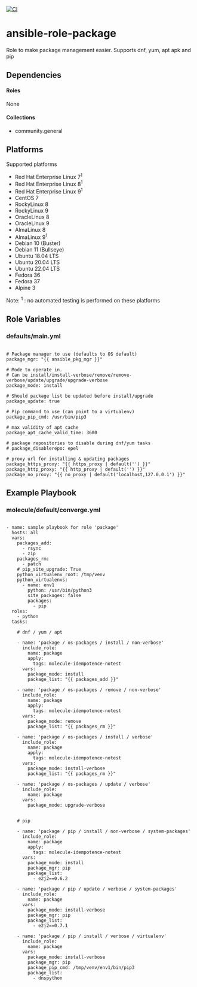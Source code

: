 [![CI](https://github.com/de-it-krachten/ansible-role-package/workflows/CI/badge.svg?event=push)](https://github.com/de-it-krachten/ansible-role-package/actions?query=workflow%3ACI)


# ansible-role-package

Role to make package management easier.
Supports dnf, yum, apt apk and pip



## Dependencies

#### Roles
None

#### Collections
- community.general

## Platforms

Supported platforms

- Red Hat Enterprise Linux 7<sup>1</sup>
- Red Hat Enterprise Linux 8<sup>1</sup>
- Red Hat Enterprise Linux 9<sup>1</sup>
- CentOS 7
- RockyLinux 8
- RockyLinux 9
- OracleLinux 8
- OracleLinux 9
- AlmaLinux 8
- AlmaLinux 9<sup>1</sup>
- Debian 10 (Buster)
- Debian 11 (Bullseye)
- Ubuntu 18.04 LTS
- Ubuntu 20.04 LTS
- Ubuntu 22.04 LTS
- Fedora 36
- Fedora 37
- Alpine 3

Note:
<sup>1</sup> : no automated testing is performed on these platforms

## Role Variables
### defaults/main.yml
<pre><code>
# Package manager to use (defaults to OS default)
package_mgr: "{{ ansible_pkg_mgr }}"

# Mode to operate in.
# Can be install/install-verbose/remove/remove-verbose/update/upgrade/upgrade-verbose
package_mode: install

# Should package list be updated before install/upgrade
package_update: true

# Pip command to use (can point to a virtualenv)
package_pip_cmd: /usr/bin/pip3

# max validity of apt cache
package_apt_cache_valid_time: 3600

# package repositories to disable during dnf/yum tasks
# package_disablerepo: epel

# proxy url for installing & updating packages
package_https_proxy: "{{ https_proxy | default('') }}"
package_http_proxy: "{{ http_proxy | default('') }}"
package_no_proxy: "{{ no_proxy | default('localhost,127.0.0.1') }}"
</pre></code>




## Example Playbook
### molecule/default/converge.yml
<pre><code>
- name: sample playbook for role 'package'
  hosts: all
  vars:
    packages_add:
      - rsync
      - zip
    packages_rm:
      - patch
    # pip_site_upgrade: True
    python_virtualenv_root: /tmp/venv
    python_virtualenvs:
      - name: env1
        python: /usr/bin/python3
        site_packages: false
        packages:
          - pip
  roles:
    - python
  tasks:

    # dnf / yum / apt

    - name: 'package / os-packages / install / non-verbose'
      include_role:
        name: package
        apply:
          tags: molecule-idempotence-notest
      vars:
        package_mode: install
        package_list: "{{ packages_add }}"

    - name: 'package / os-packages / remove / non-verbose'
      include_role:
        name: package
        apply:
          tags: molecule-idempotence-notest
      vars:
        package_mode: remove
        package_list: "{{ packages_rm }}"

    - name: 'package / os-packages / install / verbose'
      include_role:
        name: package
        apply:
          tags: molecule-idempotence-notest
      vars:
        package_mode: install-verbose
        package_list: "{{ packages_rm }}"

    - name: 'package / os-packages / update / verbose'
      include_role:
        name: package
      vars:
        package_mode: upgrade-verbose


    # pip

    - name: 'package / pip / install / non-verbose / system-packages'
      include_role:
        name: package
        apply:
          tags: molecule-idempotence-notest
      vars:
        package_mode: install
        package_mgr: pip
        package_list:
          - e2j2==0.6.2

    - name: 'package / pip / update / verbose / system-packages'
      include_role:
        name: package
      vars:
        package_mode: install-verbose
        package_mgr: pip
        package_list:
          - e2j2==0.7.1

    - name: 'package / pip / install / verbose / virtualenv'
      include_role:
        name: package
      vars:
        package_mode: install-verbose
        package_mgr: pip
        package_pip_cmd: /tmp/venv/env1/bin/pip3
        package_list:
          - dnspython
</pre></code>
